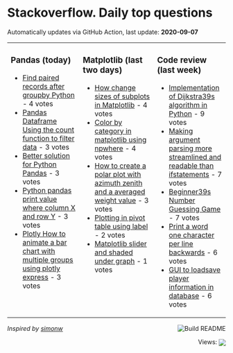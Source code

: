 # Stackoverflow. Daily top questions 

Automatically updates via GitHub Action, last update: **<!-- date starts -->2020-09-07<!-- date ends -->**


<table><tr><td valign="top" width="33%">

### Pandas (today)
<!-- pandas starts -->
* [Find paired records after groupby Python](https://stackoverflow.com/questions/63779711/find-paired-records-after-groupby-python) - 4 votes
* [Pandas Dataframe  Using the count function to filter data](https://stackoverflow.com/questions/63780304/pandas-dataframe-using-the-count-function-to-filter-data) - 3 votes
* [Better solution for Python Pandas](https://stackoverflow.com/questions/63778218/better-solution-for-python-pandas) - 3 votes
* [Python pandas print value where column  X and row  Y](https://stackoverflow.com/questions/63774674/python-pandas-print-value-where-column-x-and-row-y) - 3 votes
* [Plotly How to animate a bar chart with multiple groups using plotly express](https://stackoverflow.com/questions/63780291/plotly-how-to-animate-a-bar-chart-with-multiple-groups-using-plotly-express) - 3 votes
<!-- pandas ends -->
</td><td valign="top" width="34%">


### Matplotlib (last two days)
<!-- matplotlib starts -->
* [How change sizes of subplots in Matplotlib](https://stackoverflow.com/questions/63755501/how-change-sizes-of-subplots-in-matplotlib) - 4 votes
* [Color by category in matplotlib using npwhere](https://stackoverflow.com/questions/63749265/color-by-category-in-matplotlib-using-np-where) - 4 votes
* [How to create a polar plot with azimuth zenith and a averaged weight value](https://stackoverflow.com/questions/63758336/how-to-create-a-polar-plot-with-azimuth-zenith-and-a-averaged-weight-value) - 3 votes
* [Plotting in pivot table using label](https://stackoverflow.com/questions/63775844/plotting-in-pivot-table-using-label) - 2 votes
* [Matplotlib slider and shaded under graph](https://stackoverflow.com/questions/63769582/matplotlib-slider-and-shaded-under-graph) - 1 votes
<!-- matplotlib ends -->
</td><td valign="top" width="34%">


### Сode review (last week)
<!-- python starts -->
* [Implementation of Dijkstra39s algorithm in Python](https://codereview.stackexchange.com/questions/249011/implementation-of-dijkstras-algorithm-in-python) - 9 votes
* [Making argument parsing more streamlined and readable than ifstatements](https://codereview.stackexchange.com/questions/248871/making-argument-parsing-more-streamlined-and-readable-than-if-statements) - 7 votes
* [Beginner39s Number Guessing Game](https://codereview.stackexchange.com/questions/248759/beginners-number-guessing-game) - 7 votes
* [Print a word one character per line backwards](https://codereview.stackexchange.com/questions/249015/print-a-word-one-character-per-line-backwards) - 6 votes
* [GUI to loadsave player information in database](https://codereview.stackexchange.com/questions/248721/gui-to-load-save-player-information-in-database) - 6 votes
<!-- python ends -->
</td></tr></table>

<a href="https://github.com/hp0404/hp0404/actions"><img src="https://github.com/hp0404/hp0404/workflows/Build%20README/badge.svg" align="right" alt="Build README"></a> <p>*Inspired by  [simonw](https://github.com/simonw/simonw)*</p>

<div align="right">
<p></p> Views:
<img src="https://profile-counter.glitch.me/hp0404/count.svg" align="center">
</div>